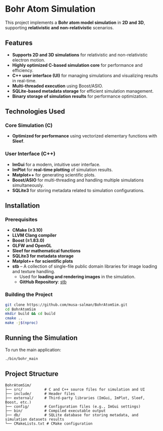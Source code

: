 # Bohr Atom Simulation

This project implements a **Bohr atom model simulation** in **2D and 3D**, supporting **relativistic and non-relativistic** scenarios.

## Features

- **Supports 2D and 3D simulations** for relativistic and non-relativistic electron motion.
- **Highly optimized C-based simulation core** for performance and efficiency.
- **C++ user interface (UI)** for managing simulations and visualizing results in real-time.
- **Multi-threaded execution** using Boost/ASIO.
- **SQLite-based metadata storage** for efficient simulation management.
- **Binary storage of simulation results** for performance optimization.

## Technologies Used

### Core Simulation (C)
- **Optimized for performance** using vectorized elementary functions with **Sleef**.

### User Interface (C++)
- **ImGui** for a modern, intuitive user interface.
- **ImPlot** for **real-time plotting** of simulation results.
- **Matplot++** for generating scientific plots.
- **Boost/ASIO** for multi-threading and handling multiple simulations simultaneously.
- **SQLite3** for storing metadata related to simulation configurations.

## Installation

### Prerequisites
- **CMake (≥3.10)**
- **LLVM Clang compiler**
- **Boost (≥1.83.0)**
- **GLFW and OpenGL**
- **Sleef for mathematical functions**
- **SQLite3 for metadata storage**
- **Matplot++ for scientific plots**
- **stb** – A collection of single-file public domain libraries for image loading and texture handling.  
  - Used for **loading and rendering images** in the simulation.
  - **GitHub Repository**: [stb](https://github.com/nothings/stb)

### Building the Project

```sh
git clone https://github.com/musa-salman/BohrAtomSim.git
cd BohrAtomSim
mkdir build && cd build
cmake ..
make -j$(nproc)
```

## Running the Simulation

To run the main application:

```sh
./bin/bohr_main
```

## Project Structure
```
BohrAtomSim/
├── src/          # C and C++ source files for simulation and UI
├── include/      # Header files
├── external/     # Third-party libraries (ImGui, ImPlot, Sleef, Boost, etc.)
├── config/       # Configuration files (e.g., ImGui settings)
├── bin/          # Compiled executable output
├── db/           # SQLite database for storing metadata, and simulation datasets results
└── CMakeLists.txt # CMake configuration
```

